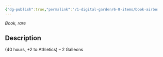 ```yaml
---
{"dg-publish":true,"permalink":"/1-digital-garden/6-0-items/book-airborne-ascendancy/","tags":["#item","#mundane","#book"]}
---
```


*Book, rare*

## Description

(40 hours, +2 to Athletics) – 2 Galleons